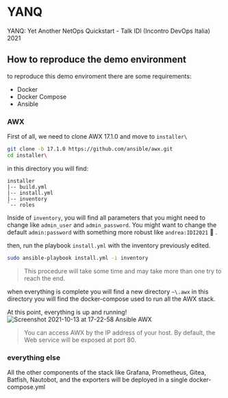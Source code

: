 # YANQ
YANQ: Yet Another NetOps Quickstart - Talk IDI (Incontro DevOps Italia) 2021

## How to reproduce the demo environment

to reproduce this demo enviroment there are some requirements:
- Docker
- Docker Compose
- Ansible

### AWX

First of all, we need to clone AWX 17.1.0 and move to `installer\`

```bash
git clone -b 17.1.0 https://github.com/ansible/awx.git
cd installer\
```

in this directory you will find:
```
installer
|-- build.yml
|-- install.yml
|-- inventory
`-- roles
```
Inside of `inventory`, you will find all parameters that you might need to change like `admin_user` and `admin_password`. 
You might want to change the default `admin:password` with something more robust like `andrea:IDI2021` 🙂 .

then, run the playbook `install.yml` with the inventory previously edited.
```bash
sudo ansible-playbook install.yml -i inventory
```
> This procedure will take some time and may take more than one try to reach the end.

when everything is complete you will find a new directory `~\.awx` in this directory you will find the docker-compose used to run all the AWX stack.

At this point, everything is up and running!
![Screenshot 2021-10-13 at 17-22-58 Ansible AWX](https://user-images.githubusercontent.com/34337409/137163989-66a8681c-a737-43cb-b934-b432102d66a2.png)

> You can access AWX by the IP address of your host. By default, the Web service will be exposed at port 80.

### everything else

All the other components of the stack like Grafana, Prometheus, Gitea, Batfish, Nautobot, and the exporters will be deployed in a single docker-compose.yml


